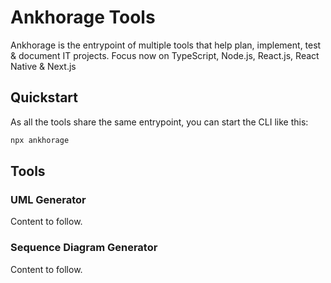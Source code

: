# Ankhorage Tools

Ankhorage is the entrypoint of multiple tools that help plan, implement, test & document IT projects. Focus now on TypeScript, Node.js, React.js, React Native & Next.js

## Quickstart

As all the tools share the same entrypoint, you can start the CLI like this:

```bash
npx ankhorage
```

## Tools

### UML Generator

Content to follow.

### Sequence Diagram Generator

Content to follow.
